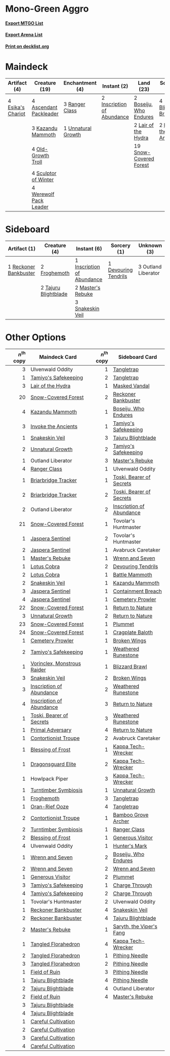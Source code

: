 # Mono-Green Aggro

#### [Export MTGO List](../collection/Mono-Green%20Aggro/Mono-Green%20Aggro.txt)
#### [Export Arena List](../collection/Mono-Green%20Aggro/Mono-Green%20Aggro_arena.txt)
#### [Print on decklist.org](http://decklist.org/?deckmain=4%09Ascendant%20Packleader%0A4%09Blizzard%20Brawl%0A2%09Boseiju,%20Who%20Endures%0A4%09Esika's%20Chariot%0A2%09Inscription%20of%20Abundance%0A2%09Invoke%20the%20Ancients%0A3%09Kazandu%20Mammoth%0A2%09Lair%20of%20the%20Hydra%0A4%09Old-Growth%20Troll%0A3%09Ranger%20Class%0A4%09Sculptor%20of%20Winter%0A19%09Snow-Covered%20Forest%0A2%09Ulvenwald%20Oddity%0A1%09Unnatural%20Growth%0A4%09Werewolf%20Pack%20Leader&deckside=1%09Devouring%20Tendrils%0A2%09Froghemoth%0A1%09Inscription%20of%20Abundance%0A2%09Master's%20Rebuke%0A3%09Outland%20Liberator%0A1%09Reckoner%20Bankbuster%0A3%09Snakeskin%20Veil%0A2%09Tajuru%20Blightblade)
# Maindeck

|                                        Artifact (4)                                        |                                          Creature (19)                                          |                                       Enchantment (4)                                       |                                             Instant (2)                                             |                                            Land (23)                                            |                                          Sorcery (6)                                           |   Unknown (2)    |
|--------------------------------------------------------------------------------------------|-------------------------------------------------------------------------------------------------|---------------------------------------------------------------------------------------------|-----------------------------------------------------------------------------------------------------|-------------------------------------------------------------------------------------------------|------------------------------------------------------------------------------------------------|------------------|
|4 [Esika's Chariot](http://gatherer.wizards.com/Pages/Card/Details.aspx?multiverseid=503783)|4 [Ascendant Packleader](http://gatherer.wizards.com/Pages/Card/Details.aspx?multiverseid=541047)|3 [Ranger Class](http://gatherer.wizards.com/Pages/Card/Details.aspx?multiverseid=527489)    |2 [Inscription of Abundance](http://gatherer.wizards.com/Pages/Card/Details.aspx?multiverseid=491832)|2 [Boseiju, Who Endures](http://gatherer.wizards.com/Pages/Card/Details.aspx?multiverseid=548579)|4 [Blizzard Brawl](http://gatherer.wizards.com/Pages/Card/Details.aspx?multiverseid=503775)     |2 Ulvenwald Oddity|
|                                                                                            |3 [Kazandu Mammoth](http://gatherer.wizards.com/Pages/Card/Details.aspx?multiverseid=491835)     |1 [Unnatural Growth](http://gatherer.wizards.com/Pages/Card/Details.aspx?multiverseid=534997)|                                                                                                     |2 [Lair of the Hydra](http://gatherer.wizards.com/Pages/Card/Details.aspx?multiverseid=527546)   |2 [Invoke the Ancients](http://gatherer.wizards.com/Pages/Card/Details.aspx?multiverseid=548501)|                  |
|                                                                                            |4 [Old-Growth Troll](http://gatherer.wizards.com/Pages/Card/Details.aspx?multiverseid=503801)    |                                                                                             |                                                                                                     |19 [Snow-Covered Forest](http://gatherer.wizards.com/Pages/Card/Details.aspx?multiverseid=121192)|                                                                                                |                  |
|                                                                                            |4 [Sculptor of Winter](http://gatherer.wizards.com/Pages/Card/Details.aspx?multiverseid=503809)  |                                                                                             |                                                                                                     |                                                                                                 |                                                                                                |                  |
|                                                                                            |4 [Werewolf Pack Leader](http://gatherer.wizards.com/Pages/Card/Details.aspx?multiverseid=527498)|                                                                                             |                                                                                                     |                                                                                                 |                                                                                                |                  |


# Sideboard

|                                          Artifact (1)                                          |                                         Creature (4)                                          |                                             Instant (6)                                             |                                          Sorcery (1)                                          |    Unknown (3)    |
|------------------------------------------------------------------------------------------------|-----------------------------------------------------------------------------------------------|-----------------------------------------------------------------------------------------------------|-----------------------------------------------------------------------------------------------|-------------------|
|1 [Reckoner Bankbuster](http://gatherer.wizards.com/Pages/Card/Details.aspx?multiverseid=548568)|2 [Froghemoth](http://gatherer.wizards.com/Pages/Card/Details.aspx?multiverseid=527471)        |1 [Inscription of Abundance](http://gatherer.wizards.com/Pages/Card/Details.aspx?multiverseid=491832)|1 [Devouring Tendrils](http://gatherer.wizards.com/Pages/Card/Details.aspx?multiverseid=513603)|3 Outland Liberator|
|                                                                                                |2 [Tajuru Blightblade](http://gatherer.wizards.com/Pages/Card/Details.aspx?multiverseid=491856)|2 [Master's Rebuke](http://gatherer.wizards.com/Pages/Card/Details.aspx?multiverseid=548511)         |                                                                                               |                   |
|                                                                                                |                                                                                               |3 [Snakeskin Veil](http://gatherer.wizards.com/Pages/Card/Details.aspx?multiverseid=503810)          |                                                                                               |                   |


# Other Options

|*n*<sup>th</sup> copy|                                            Maindeck Card                                             |*n*<sup>th</sup> copy|                                          Sideboard Card                                           |
|--------------------:|------------------------------------------------------------------------------------------------------|--------------------:|---------------------------------------------------------------------------------------------------|
|                    3|Ulvenwald Oddity                                                                                      |                    1|[Tangletrap](http://gatherer.wizards.com/Pages/Card/Details.aspx?multiverseid=513622)              |
|                    1|[Tamiyo's Safekeeping](http://gatherer.wizards.com/Pages/Card/Details.aspx?multiverseid=548521)       |                    2|[Tangletrap](http://gatherer.wizards.com/Pages/Card/Details.aspx?multiverseid=513622)              |
|                    3|[Lair of the Hydra](http://gatherer.wizards.com/Pages/Card/Details.aspx?multiverseid=527546)          |                    1|[Masked Vandal](http://gatherer.wizards.com/Pages/Card/Details.aspx?multiverseid=503800)           |
|                   20|[Snow-Covered Forest](http://gatherer.wizards.com/Pages/Card/Details.aspx?multiverseid=121192)        |                    2|[Reckoner Bankbuster](http://gatherer.wizards.com/Pages/Card/Details.aspx?multiverseid=548568)     |
|                    4|[Kazandu Mammoth](http://gatherer.wizards.com/Pages/Card/Details.aspx?multiverseid=491835)            |                    1|[Boseiju, Who Endures](http://gatherer.wizards.com/Pages/Card/Details.aspx?multiverseid=548579)    |
|                    3|[Invoke the Ancients](http://gatherer.wizards.com/Pages/Card/Details.aspx?multiverseid=548501)        |                    1|[Tamiyo's Safekeeping](http://gatherer.wizards.com/Pages/Card/Details.aspx?multiverseid=548521)    |
|                    1|[Snakeskin Veil](http://gatherer.wizards.com/Pages/Card/Details.aspx?multiverseid=503810)             |                    3|[Tajuru Blightblade](http://gatherer.wizards.com/Pages/Card/Details.aspx?multiverseid=491856)      |
|                    2|[Unnatural Growth](http://gatherer.wizards.com/Pages/Card/Details.aspx?multiverseid=534997)           |                    2|[Tamiyo's Safekeeping](http://gatherer.wizards.com/Pages/Card/Details.aspx?multiverseid=548521)    |
|                    1|Outland Liberator                                                                                     |                    3|[Master's Rebuke](http://gatherer.wizards.com/Pages/Card/Details.aspx?multiverseid=548511)         |
|                    4|[Ranger Class](http://gatherer.wizards.com/Pages/Card/Details.aspx?multiverseid=527489)               |                    1|Ulvenwald Oddity                                                                                   |
|                    1|[Briarbridge Tracker](http://gatherer.wizards.com/Pages/Card/Details.aspx?multiverseid=534957)        |                    1|[Toski, Bearer of Secrets](http://gatherer.wizards.com/Pages/Card/Details.aspx?multiverseid=503813)|
|                    2|[Briarbridge Tracker](http://gatherer.wizards.com/Pages/Card/Details.aspx?multiverseid=534957)        |                    2|[Toski, Bearer of Secrets](http://gatherer.wizards.com/Pages/Card/Details.aspx?multiverseid=503813)|
|                    2|Outland Liberator                                                                                     |                    2|[Inscription of Abundance](http://gatherer.wizards.com/Pages/Card/Details.aspx?multiverseid=491832)|
|                   21|[Snow-Covered Forest](http://gatherer.wizards.com/Pages/Card/Details.aspx?multiverseid=121192)        |                    1|Tovolar's Huntmaster                                                                               |
|                    1|[Jaspera Sentinel](http://gatherer.wizards.com/Pages/Card/Details.aspx?multiverseid=503792)           |                    2|Tovolar's Huntmaster                                                                               |
|                    2|[Jaspera Sentinel](http://gatherer.wizards.com/Pages/Card/Details.aspx?multiverseid=503792)           |                    1|Avabruck Caretaker                                                                                 |
|                    1|[Master's Rebuke](http://gatherer.wizards.com/Pages/Card/Details.aspx?multiverseid=548511)            |                    1|[Wrenn and Seven](http://gatherer.wizards.com/Pages/Card/Details.aspx?multiverseid=534999)         |
|                    1|[Lotus Cobra](http://gatherer.wizards.com/Pages/Card/Details.aspx?multiverseid=438740)                |                    2|[Devouring Tendrils](http://gatherer.wizards.com/Pages/Card/Details.aspx?multiverseid=513603)      |
|                    2|[Lotus Cobra](http://gatherer.wizards.com/Pages/Card/Details.aspx?multiverseid=438740)                |                    1|[Battle Mammoth](http://gatherer.wizards.com/Pages/Card/Details.aspx?multiverseid=503773)          |
|                    2|[Snakeskin Veil](http://gatherer.wizards.com/Pages/Card/Details.aspx?multiverseid=503810)             |                    1|[Kazandu Mammoth](http://gatherer.wizards.com/Pages/Card/Details.aspx?multiverseid=491835)         |
|                    3|[Jaspera Sentinel](http://gatherer.wizards.com/Pages/Card/Details.aspx?multiverseid=503792)           |                    1|[Containment Breach](http://gatherer.wizards.com/Pages/Card/Details.aspx?multiverseid=513602)      |
|                    4|[Jaspera Sentinel](http://gatherer.wizards.com/Pages/Card/Details.aspx?multiverseid=503792)           |                    1|[Cemetery Prowler](http://gatherer.wizards.com/Pages/Card/Details.aspx?multiverseid=541053)        |
|                   22|[Snow-Covered Forest](http://gatherer.wizards.com/Pages/Card/Details.aspx?multiverseid=121192)        |                    1|[Return to Nature](http://gatherer.wizards.com/Pages/Card/Details.aspx?multiverseid=461102)        |
|                    3|[Unnatural Growth](http://gatherer.wizards.com/Pages/Card/Details.aspx?multiverseid=534997)           |                    2|[Return to Nature](http://gatherer.wizards.com/Pages/Card/Details.aspx?multiverseid=461102)        |
|                   23|[Snow-Covered Forest](http://gatherer.wizards.com/Pages/Card/Details.aspx?multiverseid=121192)        |                    1|[Plummet](http://gatherer.wizards.com/Pages/Card/Details.aspx?multiverseid=442172)                 |
|                   24|[Snow-Covered Forest](http://gatherer.wizards.com/Pages/Card/Details.aspx?multiverseid=121192)        |                    1|[Cragplate Baloth](http://gatherer.wizards.com/Pages/Card/Details.aspx?multiverseid=491829)        |
|                    1|[Cemetery Prowler](http://gatherer.wizards.com/Pages/Card/Details.aspx?multiverseid=541053)           |                    1|[Broken Wings](http://gatherer.wizards.com/Pages/Card/Details.aspx?multiverseid=491827)            |
|                    2|[Tamiyo's Safekeeping](http://gatherer.wizards.com/Pages/Card/Details.aspx?multiverseid=548521)       |                    1|[Weathered Runestone](http://gatherer.wizards.com/Pages/Card/Details.aspx?multiverseid=503863)     |
|                    1|[Vorinclex, Monstrous Raider](http://gatherer.wizards.com/Pages/Card/Details.aspx?multiverseid=503815)|                    1|[Blizzard Brawl](http://gatherer.wizards.com/Pages/Card/Details.aspx?multiverseid=503775)          |
|                    3|[Snakeskin Veil](http://gatherer.wizards.com/Pages/Card/Details.aspx?multiverseid=503810)             |                    2|[Broken Wings](http://gatherer.wizards.com/Pages/Card/Details.aspx?multiverseid=491827)            |
|                    3|[Inscription of Abundance](http://gatherer.wizards.com/Pages/Card/Details.aspx?multiverseid=491832)   |                    2|[Weathered Runestone](http://gatherer.wizards.com/Pages/Card/Details.aspx?multiverseid=503863)     |
|                    4|[Inscription of Abundance](http://gatherer.wizards.com/Pages/Card/Details.aspx?multiverseid=491832)   |                    3|[Return to Nature](http://gatherer.wizards.com/Pages/Card/Details.aspx?multiverseid=461102)        |
|                    1|[Toski, Bearer of Secrets](http://gatherer.wizards.com/Pages/Card/Details.aspx?multiverseid=503813)   |                    3|[Weathered Runestone](http://gatherer.wizards.com/Pages/Card/Details.aspx?multiverseid=503863)     |
|                    1|[Primal Adversary](http://gatherer.wizards.com/Pages/Card/Details.aspx?multiverseid=534983)           |                    4|[Return to Nature](http://gatherer.wizards.com/Pages/Card/Details.aspx?multiverseid=461102)        |
|                    1|[Contortionist Troupe](http://gatherer.wizards.com/Pages/Card/Details.aspx?multiverseid=534964)       |                    2|Avabruck Caretaker                                                                                 |
|                    1|[Blessing of Frost](http://gatherer.wizards.com/Pages/Card/Details.aspx?multiverseid=503774)          |                    1|[Kappa Tech-Wrecker](http://gatherer.wizards.com/Pages/Card/Details.aspx?multiverseid=548507)      |
|                    1|[Dragonsguard Elite](http://gatherer.wizards.com/Pages/Card/Details.aspx?multiverseid=513604)         |                    2|[Kappa Tech-Wrecker](http://gatherer.wizards.com/Pages/Card/Details.aspx?multiverseid=548507)      |
|                    1|Howlpack Piper                                                                                        |                    3|[Kappa Tech-Wrecker](http://gatherer.wizards.com/Pages/Card/Details.aspx?multiverseid=548507)      |
|                    1|[Turntimber Symbiosis](http://gatherer.wizards.com/Pages/Card/Details.aspx?multiverseid=491864)       |                    1|[Unnatural Growth](http://gatherer.wizards.com/Pages/Card/Details.aspx?multiverseid=534997)        |
|                    1|[Froghemoth](http://gatherer.wizards.com/Pages/Card/Details.aspx?multiverseid=527471)                 |                    3|[Tangletrap](http://gatherer.wizards.com/Pages/Card/Details.aspx?multiverseid=513622)              |
|                    1|[Oran-Rief Ooze](http://gatherer.wizards.com/Pages/Card/Details.aspx?multiverseid=491846)             |                    4|[Tangletrap](http://gatherer.wizards.com/Pages/Card/Details.aspx?multiverseid=513622)              |
|                    2|[Contortionist Troupe](http://gatherer.wizards.com/Pages/Card/Details.aspx?multiverseid=534964)       |                    1|[Bamboo Grove Archer](http://gatherer.wizards.com/Pages/Card/Details.aspx?multiverseid=548479)     |
|                    2|[Turntimber Symbiosis](http://gatherer.wizards.com/Pages/Card/Details.aspx?multiverseid=491864)       |                    1|[Ranger Class](http://gatherer.wizards.com/Pages/Card/Details.aspx?multiverseid=527489)            |
|                    2|[Blessing of Frost](http://gatherer.wizards.com/Pages/Card/Details.aspx?multiverseid=503774)          |                    1|[Generous Visitor](http://gatherer.wizards.com/Pages/Card/Details.aspx?multiverseid=548493)        |
|                    4|Ulvenwald Oddity                                                                                      |                    1|[Hunter's Mark](http://gatherer.wizards.com/Pages/Card/Details.aspx?multiverseid=527475)           |
|                    1|[Wrenn and Seven](http://gatherer.wizards.com/Pages/Card/Details.aspx?multiverseid=534999)            |                    2|[Boseiju, Who Endures](http://gatherer.wizards.com/Pages/Card/Details.aspx?multiverseid=548579)    |
|                    2|[Wrenn and Seven](http://gatherer.wizards.com/Pages/Card/Details.aspx?multiverseid=534999)            |                    2|[Wrenn and Seven](http://gatherer.wizards.com/Pages/Card/Details.aspx?multiverseid=534999)         |
|                    1|[Generous Visitor](http://gatherer.wizards.com/Pages/Card/Details.aspx?multiverseid=548493)           |                    2|[Plummet](http://gatherer.wizards.com/Pages/Card/Details.aspx?multiverseid=442172)                 |
|                    3|[Tamiyo's Safekeeping](http://gatherer.wizards.com/Pages/Card/Details.aspx?multiverseid=548521)       |                    1|[Charge Through](http://gatherer.wizards.com/Pages/Card/Details.aspx?multiverseid=513601)          |
|                    4|[Tamiyo's Safekeeping](http://gatherer.wizards.com/Pages/Card/Details.aspx?multiverseid=548521)       |                    2|[Charge Through](http://gatherer.wizards.com/Pages/Card/Details.aspx?multiverseid=513601)          |
|                    1|Tovolar's Huntmaster                                                                                  |                    2|Ulvenwald Oddity                                                                                   |
|                    1|[Reckoner Bankbuster](http://gatherer.wizards.com/Pages/Card/Details.aspx?multiverseid=548568)        |                    4|[Snakeskin Veil](http://gatherer.wizards.com/Pages/Card/Details.aspx?multiverseid=503810)          |
|                    2|[Reckoner Bankbuster](http://gatherer.wizards.com/Pages/Card/Details.aspx?multiverseid=548568)        |                    4|[Tajuru Blightblade](http://gatherer.wizards.com/Pages/Card/Details.aspx?multiverseid=491856)      |
|                    2|[Master's Rebuke](http://gatherer.wizards.com/Pages/Card/Details.aspx?multiverseid=548511)            |                    1|[Saryth, the Viper's Fang](http://gatherer.wizards.com/Pages/Card/Details.aspx?multiverseid=534986)|
|                    1|[Tangled Florahedron](http://gatherer.wizards.com/Pages/Card/Details.aspx?multiverseid=491859)        |                    4|[Kappa Tech-Wrecker](http://gatherer.wizards.com/Pages/Card/Details.aspx?multiverseid=548507)      |
|                    2|[Tangled Florahedron](http://gatherer.wizards.com/Pages/Card/Details.aspx?multiverseid=491859)        |                    1|[Pithing Needle](http://gatherer.wizards.com/Pages/Card/Details.aspx?multiverseid=129526)          |
|                    3|[Tangled Florahedron](http://gatherer.wizards.com/Pages/Card/Details.aspx?multiverseid=491859)        |                    2|[Pithing Needle](http://gatherer.wizards.com/Pages/Card/Details.aspx?multiverseid=129526)          |
|                    1|[Field of Ruin](http://gatherer.wizards.com/Pages/Card/Details.aspx?multiverseid=435415)              |                    3|[Pithing Needle](http://gatherer.wizards.com/Pages/Card/Details.aspx?multiverseid=129526)          |
|                    1|[Tajuru Blightblade](http://gatherer.wizards.com/Pages/Card/Details.aspx?multiverseid=491856)         |                    4|[Pithing Needle](http://gatherer.wizards.com/Pages/Card/Details.aspx?multiverseid=129526)          |
|                    2|[Tajuru Blightblade](http://gatherer.wizards.com/Pages/Card/Details.aspx?multiverseid=491856)         |                    4|Outland Liberator                                                                                  |
|                    2|[Field of Ruin](http://gatherer.wizards.com/Pages/Card/Details.aspx?multiverseid=435415)              |                    4|[Master's Rebuke](http://gatherer.wizards.com/Pages/Card/Details.aspx?multiverseid=548511)         |
|                    3|[Tajuru Blightblade](http://gatherer.wizards.com/Pages/Card/Details.aspx?multiverseid=491856)         |                     |                                                                                                   |
|                    4|[Tajuru Blightblade](http://gatherer.wizards.com/Pages/Card/Details.aspx?multiverseid=491856)         |                     |                                                                                                   |
|                    1|[Careful Cultivation](http://gatherer.wizards.com/Pages/Card/Details.aspx?multiverseid=548485)        |                     |                                                                                                   |
|                    2|[Careful Cultivation](http://gatherer.wizards.com/Pages/Card/Details.aspx?multiverseid=548485)        |                     |                                                                                                   |
|                    3|[Careful Cultivation](http://gatherer.wizards.com/Pages/Card/Details.aspx?multiverseid=548485)        |                     |                                                                                                   |
|                    4|[Careful Cultivation](http://gatherer.wizards.com/Pages/Card/Details.aspx?multiverseid=548485)        |                     |                                                                                                   |

